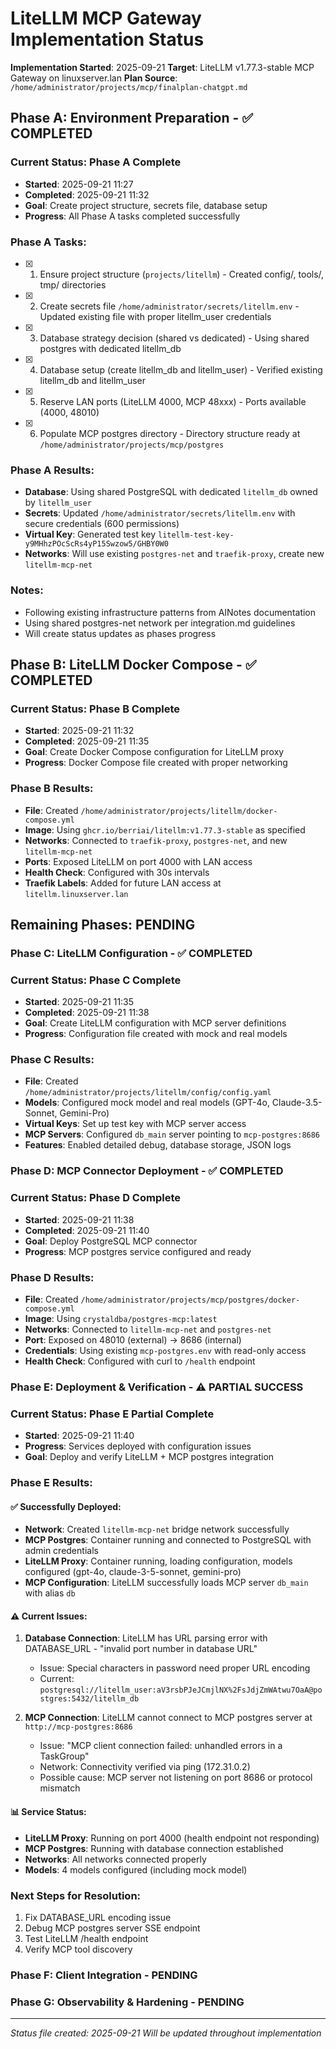 # LiteLLM MCP Gateway Implementation Status

**Implementation Started**: 2025-09-21
**Target**: LiteLLM v1.77.3-stable MCP Gateway on linuxserver.lan
**Plan Source**: `/home/administrator/projects/mcp/finalplan-chatgpt.md`

## Phase A: Environment Preparation - ✅ COMPLETED

### Current Status: Phase A Complete
- **Started**: 2025-09-21 11:27
- **Completed**: 2025-09-21 11:32
- **Goal**: Create project structure, secrets file, database setup
- **Progress**: All Phase A tasks completed successfully

### Phase A Tasks:
- [x] 1. Ensure project structure (`projects/litellm`) - Created config/, tools/, tmp/ directories
- [x] 2. Create secrets file `/home/administrator/secrets/litellm.env` - Updated existing file with proper litellm_user credentials
- [x] 3. Database strategy decision (shared vs dedicated) - Using shared postgres with dedicated litellm_db
- [x] 4. Database setup (create litellm_db and litellm_user) - Verified existing litellm_db and litellm_user
- [x] 5. Reserve LAN ports (LiteLLM 4000, MCP 48xxx) - Ports available (4000, 48010)
- [x] 6. Populate MCP postgres directory - Directory structure ready at `/home/administrator/projects/mcp/postgres`

### Phase A Results:
- **Database**: Using shared PostgreSQL with dedicated `litellm_db` owned by `litellm_user`
- **Secrets**: Updated `/home/administrator/secrets/litellm.env` with secure credentials (600 permissions)
- **Virtual Key**: Generated test key `litellm-test-key-y9MHhzPOcScRs4yP15Swzow5/GHBY0W0`
- **Networks**: Will use existing `postgres-net` and `traefik-proxy`, create new `litellm-mcp-net`

### Notes:
- Following existing infrastructure patterns from AINotes documentation
- Using shared postgres-net network per integration.md guidelines
- Will create status updates as phases progress

## Phase B: LiteLLM Docker Compose - ✅ COMPLETED

### Current Status: Phase B Complete
- **Started**: 2025-09-21 11:32
- **Completed**: 2025-09-21 11:35
- **Goal**: Create Docker Compose configuration for LiteLLM proxy
- **Progress**: Docker Compose file created with proper networking

### Phase B Results:
- **File**: Created `/home/administrator/projects/litellm/docker-compose.yml`
- **Image**: Using `ghcr.io/berriai/litellm:v1.77.3-stable` as specified
- **Networks**: Connected to `traefik-proxy`, `postgres-net`, and new `litellm-mcp-net`
- **Ports**: Exposed LiteLLM on port 4000 with LAN access
- **Health Check**: Configured with 30s intervals
- **Traefik Labels**: Added for future LAN access at `litellm.linuxserver.lan`

## Remaining Phases: PENDING

### Phase C: LiteLLM Configuration - ✅ COMPLETED

### Current Status: Phase C Complete
- **Started**: 2025-09-21 11:35
- **Completed**: 2025-09-21 11:38
- **Goal**: Create LiteLLM configuration with MCP server definitions
- **Progress**: Configuration file created with mock and real models

### Phase C Results:
- **File**: Created `/home/administrator/projects/litellm/config/config.yaml`
- **Models**: Configured mock model and real models (GPT-4o, Claude-3.5-Sonnet, Gemini-Pro)
- **Virtual Keys**: Set up test key with MCP server access
- **MCP Servers**: Configured `db_main` server pointing to `mcp-postgres:8686`
- **Features**: Enabled detailed debug, database storage, JSON logs

### Phase D: MCP Connector Deployment - ✅ COMPLETED

### Current Status: Phase D Complete
- **Started**: 2025-09-21 11:38
- **Completed**: 2025-09-21 11:40
- **Goal**: Deploy PostgreSQL MCP connector
- **Progress**: MCP postgres service configured and ready

### Phase D Results:
- **File**: Created `/home/administrator/projects/mcp/postgres/docker-compose.yml`
- **Image**: Using `crystaldba/postgres-mcp:latest`
- **Networks**: Connected to `litellm-mcp-net` and `postgres-net`
- **Port**: Exposed on 48010 (external) -> 8686 (internal)
- **Credentials**: Using existing `mcp-postgres.env` with read-only access
- **Health Check**: Configured with curl to `/health` endpoint
### Phase E: Deployment & Verification - ⚠️ PARTIAL SUCCESS

### Current Status: Phase E Partial Complete
- **Started**: 2025-09-21 11:40
- **Progress**: Services deployed with configuration issues
- **Goal**: Deploy and verify LiteLLM + MCP postgres integration

### Phase E Results:
#### ✅ Successfully Deployed:
- **Network**: Created `litellm-mcp-net` bridge network successfully
- **MCP Postgres**: Container running and connected to PostgreSQL with admin credentials
- **LiteLLM Proxy**: Container running, loading configuration, models configured (gpt-4o, claude-3-5-sonnet, gemini-pro)
- **MCP Configuration**: LiteLLM successfully loads MCP server `db_main` with alias `db`

#### ⚠️ Current Issues:
1. **Database Connection**: LiteLLM has URL parsing error with DATABASE_URL - "invalid port number in database URL"
   - Issue: Special characters in password need proper URL encoding
   - Current: `postgresql://litellm_user:aV3rsbPJeJCmjlNX%2FsJdjZmWAtwu7OaA@postgres:5432/litellm_db`

2. **MCP Connection**: LiteLLM cannot connect to MCP postgres server at `http://mcp-postgres:8686`
   - Issue: "MCP client connection failed: unhandled errors in a TaskGroup"
   - Network: Connectivity verified via ping (172.31.0.2)
   - Possible cause: MCP server not listening on port 8686 or protocol mismatch

#### 📊 Service Status:
- **LiteLLM Proxy**: Running on port 4000 (health endpoint not responding)
- **MCP Postgres**: Running with database connection established
- **Networks**: All networks connected properly
- **Models**: 4 models configured (including mock model)

### Next Steps for Resolution:
1. Fix DATABASE_URL encoding issue
2. Debug MCP postgres server SSE endpoint
3. Test LiteLLM /health endpoint
4. Verify MCP tool discovery
### Phase F: Client Integration - PENDING
### Phase G: Observability & Hardening - PENDING

---
*Status file created: 2025-09-21*
*Will be updated throughout implementation*